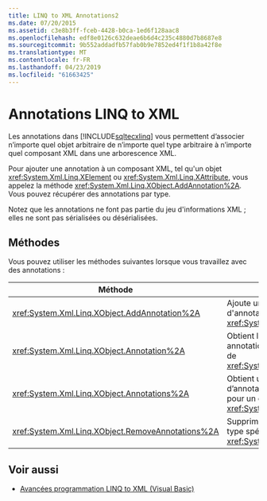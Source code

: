 ```yaml
---
title: LINQ to XML Annotations2
ms.date: 07/20/2015
ms.assetid: c3e8b3ff-fceb-4428-b0ca-1ed6f128aac8
ms.openlocfilehash: edf8e0126c632deae6b6d4c235c4880d7b8687e8
ms.sourcegitcommit: 9b552addadfb57fab0b9e7852ed4f1f1b8a42f8e
ms.translationtype: MT
ms.contentlocale: fr-FR
ms.lasthandoff: 04/23/2019
ms.locfileid: "61663425"
---
```

# <a name="linq-to-xml-annotations"></a>Annotations LINQ to XML
Les annotations dans [!INCLUDE[sqltecxlinq](~/includes/sqltecxlinq-md.md)] vous permettent d’associer n’importe quel objet arbitraire de n’importe quel type arbitraire à n’importe quel composant XML dans une arborescence XML.  
  
 Pour ajouter une annotation à un composant XML, tel qu'un objet <xref:System.Xml.Linq.XElement> ou <xref:System.Xml.Linq.XAttribute>, vous appelez la méthode <xref:System.Xml.Linq.XObject.AddAnnotation%2A>. Vous pouvez récupérer des annotations par type.  
  
 Notez que les annotations ne font pas partie du jeu d'informations XML ; elles ne sont pas sérialisées ou désérialisées.  
  
## <a name="methods"></a>Méthodes  
 Vous pouvez utiliser les méthodes suivantes lorsque vous travaillez avec des annotations :  
  
|Méthode|Description|  
|------------|-----------------|  
|<xref:System.Xml.Linq.XObject.AddAnnotation%2A>|Ajoute un objet à la liste d'annotation de <xref:System.Xml.Linq.XObject>.|  
|<xref:System.Xml.Linq.XObject.Annotation%2A>|Obtient le premier objet annotation du type spécifié de <xref:System.Xml.Linq.XObject>.|  
|<xref:System.Xml.Linq.XObject.Annotations%2A>|Obtient une collection d’annotations du type spécifié pour un objet <xref:System.Xml.Linq.XObject>.|  
|<xref:System.Xml.Linq.XObject.RemoveAnnotations%2A>|Supprime les annotations du type spécifié d’un objet <xref:System.Xml.Linq.XObject>.|  
  
## <a name="see-also"></a>Voir aussi

- [Avancées programmation LINQ to XML (Visual Basic)](../../../../visual-basic/programming-guide/concepts/linq/advanced-linq-to-xml-programming.md)
